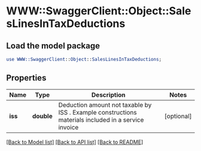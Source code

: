 # WWW::SwaggerClient::Object::SalesLinesInTaxDeductions

## Load the model package
```perl
use WWW::SwaggerClient::Object::SalesLinesInTaxDeductions;
```

## Properties
Name | Type | Description | Notes
------------ | ------------- | ------------- | -------------
**iss** | **double** | Deduction amount not taxable by ISS . Example constructions materials included in a service invoice | [optional] 

[[Back to Model list]](../README.md#documentation-for-models) [[Back to API list]](../README.md#documentation-for-api-endpoints) [[Back to README]](../README.md)



